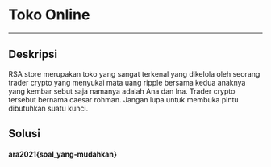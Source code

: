 # Toko Online
---
## Deskripsi
RSA store merupakan toko yang sangat terkenal yang dikelola oleh seorang trader crypto yang menyukai mata uang ripple bersama kedua anaknya yang kembar sebut saja namanya adalah Ana dan Ina. Trader crypto tersebut bernama caesar rohman. Jangan lupa untuk membuka pintu dibutuhkan suatu kunci.
## Solusi

#### ara2021{soal_yang-mudahkan}